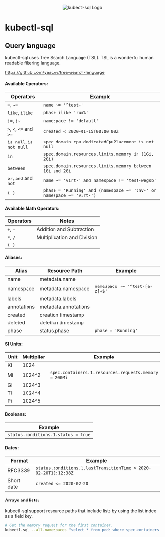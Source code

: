 
<p align="center">
  <img src="https://raw.githubusercontent.com/yaacov/kubectl-sql/master/img/kubesql-162.png" alt="kubectl-sql Logo">
</p>

# kubectl-sql

## Query language

kubectl-sql uses Tree Search Language (TSL). TSL is a wonderful human readable filtering language.

https://github.com/yaacov/tree-search-language


#### Available Operators:

| Operators | Example |
|----|---|
| `=`, `~=` | `name ~= '^test-'`  |
| `like`, `ilike` | `phase ilike 'run%'`  | 
|`!=`, `!~` |  `namespace != 'default'` |
|`>`, `<`, `<=` and `>=` | `created < 2020-01-15T00:00:00Z` |
|`is null`, `is not null`| `spec.domain.cpu.dedicatedCpuPlacement is not null` |
| `in`   |  `spec.domain.resources.limits.memory in (1Gi, 2Gi)` |
| `between`   |  `spec.domain.resources.limits.memory between 1Gi and 2Gi` |
| `or`, `and` and `not` | `name ~= 'virt-' and namespace != 'test-wegsb'` |
| `( )`|  `phase = 'Running' and (namespace ~= 'cnv-' or namespace ~= 'virt-')`|

#### Available Math Operators:

| Operators | Notes |
|----|---|
| `+`, `-` | Addition and Subtraction |
| `*`, `/` | Multiplication and Division |
| `( )`|  |

#### Aliases:
| Alias | Resource Path | Example |
|----|---|---|
| name | metadata.name | |
| namespace | metadata.namespace | `namespace ~= '^test-[a-z]+$'` |
| labels | metadata.labels | |
| annotations | metadata.annotations | |
| created | creation timestamp | |
| deleted | deletion timestamp | |
| phase | status.phase | `phase = 'Running'` |

#### SI Units:
| Unit | Multiplier | Example |
|----|---|---|
| Ki | 1024 | |
| Mi | 1024^2 | `spec.containers.1.resources.requests.memory = 200Mi` |
| Gi | 1024^3 | |
| Ti | 1024^4 | |
| Pi | 1024^5 | |

#### Booleans:
| Example |
|---|
| `status.conditions.1.status = true` |

#### Dates:
| Format | Example |
|---|---|
| RFC3339 | `status.conditions.1.lastTransitionTime > 2020-02-20T11:12:38Z`  |
| Short date | `created <= 2020-02-20` |

#### Arrays and lists:
kubectl-sql support resource paths that include lists by using the list index as a field key.

``` bash
# Get the memory request for the first container.
kubectl-sql --all-namespaces "select * from pods where spec.containers.1.resources.requests.memory = 200Mi"
```
